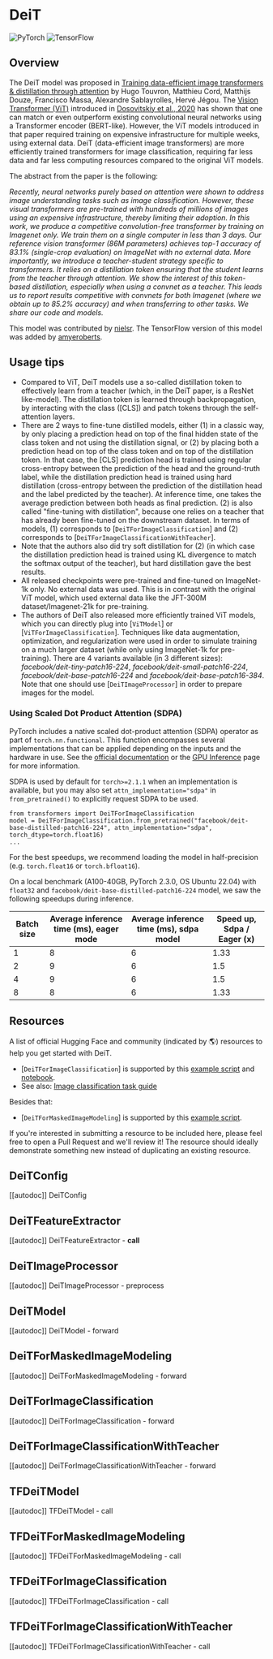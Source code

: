 <!--Copyright 2021 The HuggingFace Team. All rights reserved.

Licensed under the Apache License, Version 2.0 (the "License"); you may not use this file except in compliance with
the License. You may obtain a copy of the License at

http://www.apache.org/licenses/LICENSE-2.0

Unless required by applicable law or agreed to in writing, software distributed under the License is distributed on
an "AS IS" BASIS, WITHOUT WARRANTIES OR CONDITIONS OF ANY KIND, either express or implied. See the License for the
specific language governing permissions and limitations under the License.

⚠️ Note that this file is in Markdown but contain specific syntax for our doc-builder (similar to MDX) that may not be
rendered properly in your Markdown viewer.

-->

# DeiT

<div class="flex flex-wrap space-x-1">
<img alt="PyTorch" src="https://img.shields.io/badge/PyTorch-DE3412?style=flat&logo=pytorch&logoColor=white">
<img alt="TensorFlow" src="https://img.shields.io/badge/TensorFlow-FF6F00?style=flat&logo=tensorflow&logoColor=white">
</div>

## Overview

The DeiT model was proposed in [Training data-efficient image transformers & distillation through attention](https://arxiv.org/abs/2012.12877) by Hugo Touvron, Matthieu Cord, Matthijs Douze, Francisco Massa, Alexandre
Sablayrolles, Hervé Jégou. The [Vision Transformer (ViT)](vit) introduced in [Dosovitskiy et al., 2020](https://arxiv.org/abs/2010.11929) has shown that one can match or even outperform existing convolutional neural
networks using a Transformer encoder (BERT-like). However, the ViT models introduced in that paper required training on
expensive infrastructure for multiple weeks, using external data. DeiT (data-efficient image transformers) are more
efficiently trained transformers for image classification, requiring far less data and far less computing resources
compared to the original ViT models.

The abstract from the paper is the following:

*Recently, neural networks purely based on attention were shown to address image understanding tasks such as image
classification. However, these visual transformers are pre-trained with hundreds of millions of images using an
expensive infrastructure, thereby limiting their adoption. In this work, we produce a competitive convolution-free
transformer by training on Imagenet only. We train them on a single computer in less than 3 days. Our reference vision
transformer (86M parameters) achieves top-1 accuracy of 83.1% (single-crop evaluation) on ImageNet with no external
data. More importantly, we introduce a teacher-student strategy specific to transformers. It relies on a distillation
token ensuring that the student learns from the teacher through attention. We show the interest of this token-based
distillation, especially when using a convnet as a teacher. This leads us to report results competitive with convnets
for both Imagenet (where we obtain up to 85.2% accuracy) and when transferring to other tasks. We share our code and
models.*

This model was contributed by [nielsr](https://huggingface.co/nielsr). The TensorFlow version of this model was added by [amyeroberts](https://huggingface.co/amyeroberts).

## Usage tips

- Compared to ViT, DeiT models use a so-called distillation token to effectively learn from a teacher (which, in the
  DeiT paper, is a ResNet like-model). The distillation token is learned through backpropagation, by interacting with
  the class ([CLS]) and patch tokens through the self-attention layers.
- There are 2 ways to fine-tune distilled models, either (1) in a classic way, by only placing a prediction head on top
  of the final hidden state of the class token and not using the distillation signal, or (2) by placing both a
  prediction head on top of the class token and on top of the distillation token. In that case, the [CLS] prediction
  head is trained using regular cross-entropy between the prediction of the head and the ground-truth label, while the
  distillation prediction head is trained using hard distillation (cross-entropy between the prediction of the
  distillation head and the label predicted by the teacher). At inference time, one takes the average prediction
  between both heads as final prediction. (2) is also called "fine-tuning with distillation", because one relies on a
  teacher that has already been fine-tuned on the downstream dataset. In terms of models, (1) corresponds to
  [`DeiTForImageClassification`] and (2) corresponds to
  [`DeiTForImageClassificationWithTeacher`].
- Note that the authors also did try soft distillation for (2) (in which case the distillation prediction head is
  trained using KL divergence to match the softmax output of the teacher), but hard distillation gave the best results.
- All released checkpoints were pre-trained and fine-tuned on ImageNet-1k only. No external data was used. This is in
  contrast with the original ViT model, which used external data like the JFT-300M dataset/Imagenet-21k for
  pre-training.
- The authors of DeiT also released more efficiently trained ViT models, which you can directly plug into
  [`ViTModel`] or [`ViTForImageClassification`]. Techniques like data
  augmentation, optimization, and regularization were used in order to simulate training on a much larger dataset
  (while only using ImageNet-1k for pre-training). There are 4 variants available (in 3 different sizes):
  *facebook/deit-tiny-patch16-224*, *facebook/deit-small-patch16-224*, *facebook/deit-base-patch16-224* and
  *facebook/deit-base-patch16-384*. Note that one should use [`DeiTImageProcessor`] in order to
  prepare images for the model.

### Using Scaled Dot Product Attention (SDPA)

PyTorch includes a native scaled dot-product attention (SDPA) operator as part of `torch.nn.functional`. This function 
encompasses several implementations that can be applied depending on the inputs and the hardware in use. See the 
[official documentation](https://pytorch.org/docs/stable/generated/torch.nn.functional.scaled_dot_product_attention.html) 
or the [GPU Inference](https://huggingface.co/docs/transformers/main/en/perf_infer_gpu_one#pytorch-scaled-dot-product-attention)
page for more information.

SDPA is used by default for `torch>=2.1.1` when an implementation is available, but you may also set 
`attn_implementation="sdpa"` in `from_pretrained()` to explicitly request SDPA to be used.

```
from transformers import DeiTForImageClassification
model = DeiTForImageClassification.from_pretrained("facebook/deit-base-distilled-patch16-224", attn_implementation="sdpa", torch_dtype=torch.float16)
...
```

For the best speedups, we recommend loading the model in half-precision (e.g. `torch.float16` or `torch.bfloat16`).

On a local benchmark (A100-40GB, PyTorch 2.3.0, OS Ubuntu 22.04) with `float32` and `facebook/deit-base-distilled-patch16-224` model, we saw the following speedups during inference.

|   Batch size |   Average inference time (ms), eager mode |   Average inference time (ms), sdpa model |   Speed up, Sdpa / Eager (x) |
|--------------|-------------------------------------------|-------------------------------------------|------------------------------|
|            1 |                                         8 |                                         6 |                      1.33 |
|            2 |                                         9 |                                         6 |                      1.5  |
|            4 |                                         9 |                                         6 |                      1.5  |
|            8 |                                         8 |                                         6 |                      1.33 |

## Resources

A list of official Hugging Face and community (indicated by 🌎) resources to help you get started with DeiT.

<PipelineTag pipeline="image-classification"/>

- [`DeiTForImageClassification`] is supported by this [example script](https://github.com/huggingface/transformers/tree/main/examples/pytorch/image-classification) and [notebook](https://colab.research.google.com/github/huggingface/notebooks/blob/main/examples/image_classification.ipynb).
- See also: [Image classification task guide](../tasks/image_classification)

Besides that:

- [`DeiTForMaskedImageModeling`] is supported by this [example script](https://github.com/huggingface/transformers/tree/main/examples/pytorch/image-pretraining).

If you're interested in submitting a resource to be included here, please feel free to open a Pull Request and we'll review it! The resource should ideally demonstrate something new instead of duplicating an existing resource.

## DeiTConfig

[[autodoc]] DeiTConfig

## DeiTFeatureExtractor

[[autodoc]] DeiTFeatureExtractor
    - __call__

## DeiTImageProcessor

[[autodoc]] DeiTImageProcessor
    - preprocess

<frameworkcontent>
<pt>

## DeiTModel

[[autodoc]] DeiTModel
    - forward

## DeiTForMaskedImageModeling

[[autodoc]] DeiTForMaskedImageModeling
    - forward

## DeiTForImageClassification

[[autodoc]] DeiTForImageClassification
    - forward

## DeiTForImageClassificationWithTeacher

[[autodoc]] DeiTForImageClassificationWithTeacher
    - forward

</pt>
<tf>

## TFDeiTModel

[[autodoc]] TFDeiTModel
    - call

## TFDeiTForMaskedImageModeling

[[autodoc]] TFDeiTForMaskedImageModeling
    - call

## TFDeiTForImageClassification

[[autodoc]] TFDeiTForImageClassification
    - call

## TFDeiTForImageClassificationWithTeacher

[[autodoc]] TFDeiTForImageClassificationWithTeacher
    - call

</tf>
</frameworkcontent>